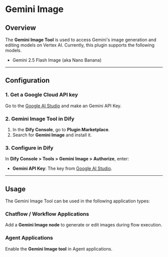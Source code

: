 # Gemini Image

## Overview

The **Gemini Image Tool** is used to access Gemini's image generation and editing models on Vertex AI. Currently, this plugin supports the following models.

- Gemini 2.5 Flash Image (aka Nano Banana)

---

## Configuration

### 1. Get a Google Cloud API key

Go to the [Google AI Studio](https://aistudio.google.com/app/apikey) and make an Gemini API Key.

### 2. Gemini Image Tool in Dify

1. In the **Dify Console**, go to **Plugin Marketplace**.  
2. Search for **Gemini Image** and install it.

### 3. Configure in Dify

In **Dify Console > Tools > Gemini Image > Authorize**, enter:  

- **Gemini API Key**: The key from [Google AI Studio](https://aistudio.google.com/app/apikey).
---

## Usage

The Gemini Image Tool can be used in the following application types:

### Chatflow / Workflow Applications
Add a **Gemini Image node** to generate or edit images during flow execution.

### Agent Applications
Enable the **Gemini Image tool** in Agent applications.  


